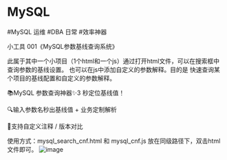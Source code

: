 # MySQL
#MySQL 运维 #DBA 日常 #效率神器

小工具 001《MySQL参数基线查询系统》

此属于其中一个小项目（1个html和一个js）通过打开html文件，可以在搜索框中查询参数的基线设置。
也可以在js中添加自定义的参数解释。目的是 快速查询某个项目的基线配置和自定义的参数解释。

📚MySQL 参数查询神器✨3 秒定位基线值！

🔍输入参数名秒出基线值 + 业务定制解析

📝支持自定义注释 / 版本对比

使用方式：mysql_search_cnf.html 和 mysql_cnf.js 放在同级路径下，双击html文件即可。
![image](https://github.com/user-attachments/assets/d42c5c33-3d55-482d-8034-dab5b6467dc4)
